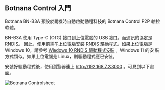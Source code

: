 ## Botnana Control 入門

Botnana BN-B3A 預設於開機時自動啟動動程科技的 Botnana Control P2P 軸控軟體。

BN-B3A 使用 Type-C (OTG) 接口到上位電腦的 USB 接口。而通訊的協定是 RNDIS。
因此，使用前需在上位電腦安裝 RNDIS 驅動程式。如果上位電腦是 Windows 10，請參考
[Windows 10 RNDIS 驅動程式安裝](./faq/windows10_rndis.md) 。Windows 11 的安
裝方式類似。如果上位電腦是 Linux，則驅動程式應已安裝。

安裝好驅動程式後，使用瀏覽器連上 http://192.168.7.2:3000 。可見到以下畫面。

![Botnana Controlsheet](../figures/b3a-controlsheet.png)
